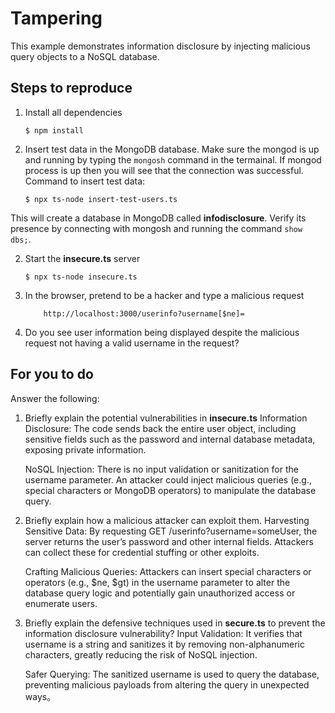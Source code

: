 # Tampering

This example demonstrates information disclosure by injecting malicious query objects to a NoSQL database.

## Steps to reproduce

1. Install all dependencies

   `$ npm install`

2. Insert test data in the MongoDB database. Make sure the mongod is up and running by typing the `mongosh` command in the termainal. If mongod process is up then you will see that the connection was successful. Command to insert test data:

   `$ npx ts-node insert-test-users.ts`

This will create a database in MongoDB called **infodisclosure**. Verify its presence by connecting with mongosh and running the command `show dbs;`.

2. Start the **insecure.ts** server

   `$ npx ts-node insecure.ts`

3. In the browser, pretend to be a hacker and type a malicious request

   ```
       http://localhost:3000/userinfo?username[$ne]=
   ```

4. Do you see user information being displayed despite the malicious request not having a valid username in the request?

## For you to do

Answer the following:

1. Briefly explain the potential vulnerabilities in **insecure.ts**
   Information Disclosure: The code sends back the entire user object, including sensitive fields such as the password and internal database metadata, exposing private information.

   NoSQL Injection: There is no input validation or sanitization for the username parameter. An attacker could inject malicious queries (e.g., special characters or MongoDB operators) to manipulate the database query.

2. Briefly explain how a malicious attacker can exploit them.
   Harvesting Sensitive Data: By requesting GET /userinfo?username=someUser, the server returns the user’s password and other internal fields. Attackers can collect these for credential stuffing or other exploits.

   Crafting Malicious Queries: Attackers can insert special characters or operators (e.g., $ne, $gt) in the username parameter to alter the database query logic and potentially gain unauthorized access or enumerate users.

3. Briefly explain the defensive techniques used in **secure.ts** to prevent the information disclosure vulnerability?
   Input Validation: It verifies that username is a string and sanitizes it by removing non-alphanumeric characters, greatly reducing the risk of NoSQL injection.

   Safer Querying: The sanitized username is used to query the database, preventing malicious payloads from altering the query in unexpected ways。
